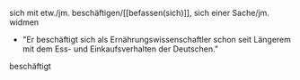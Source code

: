 sich mit etw./jm. beschäftigen/[[befassen(sich)]], sich einer Sache/jm. widmen
-   "Er beschäftigt sich als Ernährungswissenschaftler schon seit Längerem mit dem Ess- und Einkaufsverhalten der Deutschen."

beschäftigt